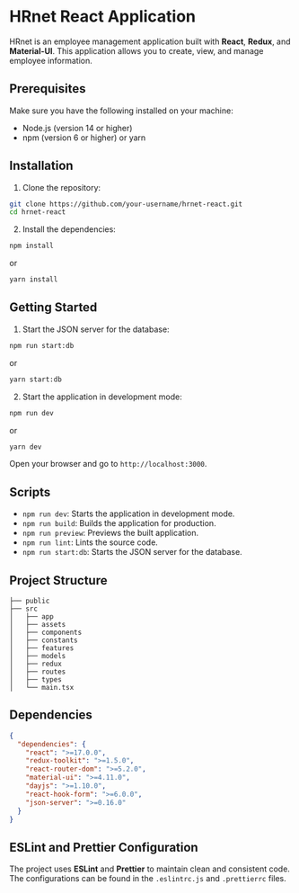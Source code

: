 # HRnet React Application

HRnet is an employee management application built with **React**, **Redux**, and **Material-UI**. This application allows you to create, view, and manage employee information.

## Prerequisites

Make sure you have the following installed on your machine:

- Node.js (version 14 or higher)
- npm (version 6 or higher) or yarn

## Installation

1. Clone the repository:

```bash
git clone https://github.com/your-username/hrnet-react.git
cd hrnet-react
```

2. Install the dependencies:

```bash
npm install
```

or

```bash
yarn install
```

## Getting Started

1. Start the JSON server for the database:

```bash
npm run start:db
```

or

```bash
yarn start:db
```

2. Start the application in development mode:

```bash
npm run dev
```

or

```bash
yarn dev
```

Open your browser and go to `http://localhost:3000`.

## Scripts

- `npm run dev`: Starts the application in development mode.
- `npm run build`: Builds the application for production.
- `npm run preview`: Previews the built application.
- `npm run lint`: Lints the source code.
- `npm run start:db`: Starts the JSON server for the database.

## Project Structure

```text
├── public
├── src
│   ├── app
│   ├── assets
│   ├── components
│   ├── constants
│   ├── features
│   ├── models
│   ├── redux
│   ├── routes
│   ├── types
│   └── main.tsx
```

## Dependencies

```json
{
  "dependencies": {
    "react": ">=17.0.0",
    "redux-toolkit": ">=1.5.0",
    "react-router-dom": ">=5.2.0",
    "material-ui": ">=4.11.0",
    "dayjs": ">=1.10.0",
    "react-hook-form": ">=6.0.0",
    "json-server": ">=0.16.0"
  }
}
```

## ESLint and Prettier Configuration

The project uses **ESLint** and **Prettier** to maintain clean and consistent code. The configurations can be found in the `.eslintrc.js` and `.prettierrc` files.
